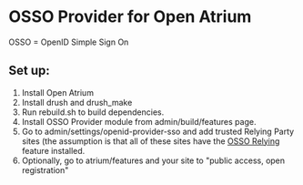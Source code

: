 
# OSSO Provider for Open Atrium

OSSO = OpenID Simple Sign On

## Set up:

1. Install Open Atrium
2. Install drush and drush_make
3. Run rebuild.sh to build dependencies.
4. Install OSSO Provider module from admin/build/features page.
5. Go to admin/settings/openid-provider-sso and add trusted Relying Party sites
   (the assumption is that all of these sites have the [OSSO
   Relying](https://github.com/developmentseed/osso_relying) feature installed.
6. Optionally, go to atrium/features and your site to "public access, open
   registration"

